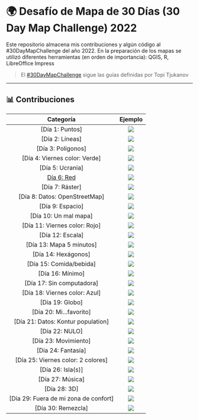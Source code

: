 # 🌍 Desafío de Mapa de 30 Días (30 Day Map Challenge) 2022

Este repositorio almacena mis contribuciones y algún código al #30DayMapChallenge del año 2022.
En la preparación de los mapas se utilizó diferentes herramientas (en orden de importancia): QGIS, R, LibreOffice Impress 

> El [#30DayMapChallenge](https://github.com/tjukanovt/30DayMapChallenge) sigue las guías definidas por Topi Tjukanov

---

## 📊 Contribuciones

| Categoría             |  Ejemplo |
:-------------------------:|:-------------------------:
[Día 1: Puntos]  |  ![](contribuciones/d01.png)
[Día 2: Líneas]  |  ![](contribuciones/d02.png)
[Día 3: Polígonos]  |  ![](contribuciones/d03.jpg)
[Día 4: Viernes color: Verde]  |  ![](contribuciones/d04.jpg)
[Día 5: Ucrania]  |  ![](contribuciones/d05.jpg)
[Día 6: Red](codigo/d06/bol_flight_connection_map_gral.R)  |  ![](contribuciones/d06.png)
[Día 7: Ráster]  |  ![](contribuciones/d07.png)
[Día 8: Datos: OpenStreetMap]  |  ![](contribuciones/d08.png)
[Día 9: Espacio]  |  ![](contribuciones/d09.png)
[Día 10: Un mal mapa]  |  ![](contribuciones/d10.png)
[Día 11: Viernes color: Rojo]  |  ![](contribuciones/d11.jpg)
[Día 12: Escala]  |  ![](contribuciones/d12.png)
[Día 13: Mapa 5 minutos]  |  ![](contribuciones/d13.jpeg)
[Día 14: Hexágonos]  |  ![](contribuciones/d14.png)
[Día 15: Comida/bebida]  |  ![](contribuciones/d15.jpeg)
[Día 16: Mínimo]  |  ![](contribuciones/d16.png)
[Día 17: Sin computadora]  |  ![](contribuciones/d17.png)
[Día 18: Viernes color: Azul]  |  ![](contribuciones/d18.png)
[Día 19: Globo]  |  ![](contribuciones/d19.png)
[Día 20: Mi...favorito]  |  ![](contribuciones/d20.png)
[Día 21: Datos: Kontur population]  |  ![](contribuciones/d21.png)
[Día 22: NULO]  |  ![](contribuciones/d22.png)
[Día 23: Movimiento]  |  ![](contribuciones/d23.png)
[Día 24: Fantasía]  |  ![](contribuciones/d24.jpeg)
[Día 25: Viernes color: 2 colores]  |  ![](contribuciones/d25.jpeg)
[Día 26: Isla(s)]  |  ![](contribuciones/d26.png)
[Día 27: Música]  |  ![](contribuciones/d27.png)
[Día 28: 3D]  |  ![](contribuciones/d28.jpeg)
[Día 29: Fuera de mi zona de confort]  |  ![](contribuciones/d29.png)
[Día 30: Remezcla]  |  ![](contribuciones/d30.png)
